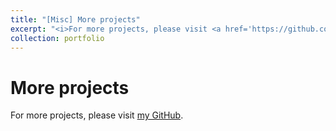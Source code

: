 ```yaml
---
title: "[Misc] More projects"
excerpt: "<i>For more projects, please visit <a href='https://github.com/ycruan'>my GitHub</a>.</i>"
collection: portfolio
---
```


More projects
======

For more projects, please visit [my GitHub](https://github.com/ycruan).